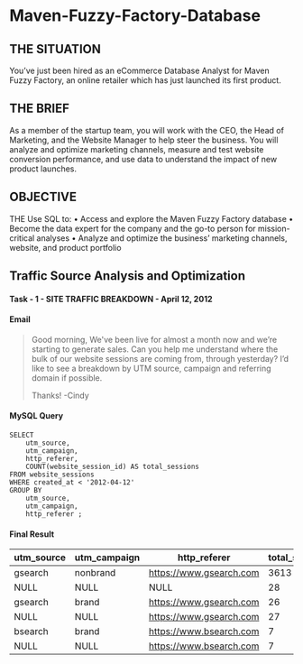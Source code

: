 # Maven-Fuzzy-Factory-Database

## THE SITUATION
You’ve just been hired as an eCommerce Database Analyst for Maven Fuzzy Factory, an online 
retailer which has just launched its first product. 

## THE BRIEF
As a member of the startup team, you will work with the CEO, the Head of Marketing, and the 
Website Manager to help steer the business.
You will analyze and optimize marketing channels, measure and test website conversion 
performance, and use data to understand the impact of new product launches. 

## OBJECTIVE
 THE Use SQL to:
 • Access and explore the Maven Fuzzy Factory database
 • Become the data expert for the company and the go-to person for mission-critical analyses
 • Analyze and optimize the business’ marketing channels, website, and product portfolio


## Traffic Source Analysis and Optimization

#### Task - 1 -  SITE TRAFFIC BREAKDOWN - April 12, 2012 

#### Email

   > Good morning,
   > We've been live for almost a month now and we’re starting to generate sales. Can you help me understand where the bulk of our website sessions are coming 
   > from, through yesterday? I’d like to see a breakdown by UTM source, campaign and referring domain if possible. 
   >
   > Thanks!
   > -Cindy

#### MySQL Query
```
SELECT 
	utm_source,
    utm_campaign,
    http_referer,
    COUNT(website_session_id) AS total_sessions
FROM website_sessions
WHERE created_at < '2012-04-12'
GROUP BY
	utm_source,
    utm_campaign,
    http_referer ;
```
#### Final Result

| utm_source | utm_campaign | http_referer              | total_sessions |
|------------|--------------|---------------------------|-----------------|
| gsearch    | nonbrand     | https://www.gsearch.com  | 3613            |
| NULL       | NULL         | NULL                      | 28              |
| gsearch    | brand        | https://www.gsearch.com  | 26              |
| NULL       | NULL         | https://www.gsearch.com  | 27              |
| bsearch    | brand        | https://www.bsearch.com  | 7               |
| NULL       | NULL         | https://www.bsearch.com  | 7               |



